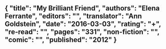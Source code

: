 {
 "title": "My Brilliant Friend",
 "authors": "Elena Ferrante",
 "editors": "",
 "translator": "Ann Goldstein",
 "date": "2016-03-03",
 "rating": "+",
 "re-read": "",
 "pages": "331",
 "non-fiction": "",
 "comic": "",
 "published": "2012"
}
---

